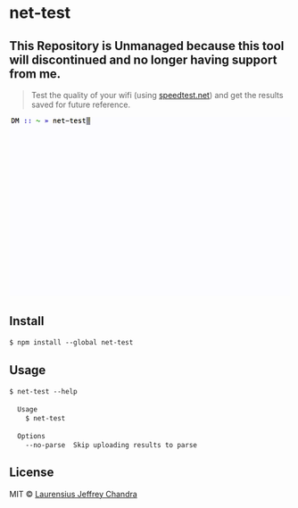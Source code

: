 # net-test
## This Repository is Unmanaged because this tool will discontinued and no longer having support from me.

> Test the quality of your wifi (using [speedtest.net](http://www.speedtest.net)) and get the results saved for future reference.

![](screenshot.gif)


## Install

```
$ npm install --global net-test
```


## Usage

```
$ net-test --help

  Usage
    $ net-test

  Options
    --no-parse  Skip uploading results to parse
```


## License

MIT © [Laurensius Jeffrey Chandra](http://blog.arcestia.my.id)
